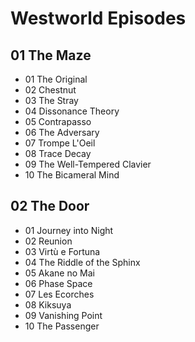 # Westworld Episodes

## 01 The Maze
* 01 The Original
* 02 Chestnut
* 03 The Stray
* 04 Dissonance Theory
* 05 Contrapasso
* 06 The Adversary
* 07 Trompe L'Oeil
* 08 Trace Decay
* 09 The Well-Tempered Clavier
* 10 The Bicameral Mind

## 02 The Door
* 01 Journey into Night
* 02 Reunion
* 03 Virtù e Fortuna
* 04 The Riddle of the Sphinx
* 05 Akane no Mai
* 06 Phase Space
* 07 Les Ecorches
* 08 Kiksuya
* 09 Vanishing Point
* 10 The Passenger
